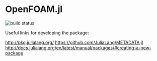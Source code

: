 # OpenFOAM.jl

![build status](https://travis-ci.org/andyreagan/OpenFOAM.jl.svg?branch=master "build status")

Useful links for developing the package:

http://pkg.julialang.org/
https://github.com/JuliaLang/METADATA.jl
http://docs.julialang.org/en/latest/manual/packages/#creating-a-new-package
